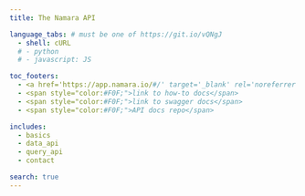 ```yaml
---
title: The Namara API

language_tabs: # must be one of https://git.io/vQNgJ
  - shell: cURL
  # - python
  # - javascript: JS

toc_footers:
  - <a href='https://app.namara.io/#/' target='_blank' rel='noreferrer noopener'>Go to Namara</a>
  - <span style="color:#F0F;">link to how-to docs</span>
  - <span style="color:#F0F;">link to swagger docs</span>
  - <span style="color:#F0F;">API docs repo</span>

includes:
  - basics
  - data_api
  - query_api
  - contact

search: true
---
```


